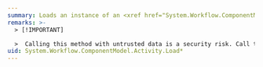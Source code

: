 ```yaml
---
summary: Loads an instance of an <xref href="System.Workflow.ComponentModel.Activity"></xref> from a <xref href="System.IO.Stream"></xref>.
remarks: >-
  > [!IMPORTANT]

  >  Calling this method with untrusted data is a security risk. Call this method only with trusted data. For more information, see [Untrusted Data Security Risks](http://go.microsoft.com/fwlink/?LinkId=330378).
uid: System.Workflow.ComponentModel.Activity.Load*
---
```

